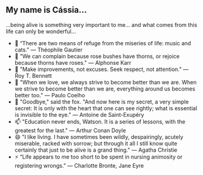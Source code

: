 ## My name is Cássia...

...being alive is something very important to me... and what comes from this life can only be wonderful...

- 🔭 “There are two means of refuge from the miseries of life: music and cats.” ― Théophile Gautier
- 🌱 "We can complain because rose bushes have thorns, or rejoice because thorns have roses." — Alphonse Karr 
- 👯 "Make improvements, not excuses. Seek respect, not attention." — Roy T. Bennett
- 🤔 "When we love, we always strive to become better than we are. When we strive to become better than we are, everything around us becomes better too."
— Paulo Coelho
- 💬 "Goodbye," said the fox. "And now here is my secret, a very simple secret: It is only with the heart that one can see rightly; what is essential is invisible to the eye."
— Antoine de Saint-Exupéry
- 📫 "Education never ends, Watson. It is a series of lessons, with the greatest for the last." — Arthur Conan Doyle
- 😄 "I like living. I have sometimes been wildly, despairingly, acutely miserable, racked with sorrow; but through it all I still know quite certainly that just to be alive is a grand thing." — Agatha Christie
- ⚡ “Life appears to me too short to be spent in nursing animosity or registering wrongs.” ― Charlotte Bronte, Jane Eyre
